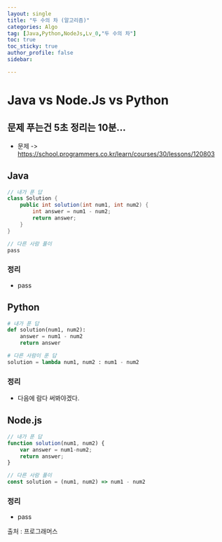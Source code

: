 ```yaml
---
layout: single
title: "두 수의 차 (알고리즘)"
categories: Algo
tag: [Java,Python,NodeJs,Lv_0,"두 수의 차"]
toc: true
toc_sticky: true
author_profile: false
sidebar:

---
```

# Java vs Node.Js vs Python
## 문제 푸는건 5초 정리는 10분...

- 문제 -> https://school.programmers.co.kr/learn/courses/30/lessons/120803

## Java

```java
// 내가 푼 답
class Solution {
    public int solution(int num1, int num2) {
        int answer = num1 - num2;
        return answer;
    }
}

// 다른 사람 풀이 
pass

```
### 정리
- pass


## Python
```python
# 내가 푼 답
def solution(num1, num2):
    answer = num1 - num2
    return answer

# 다른 사람이 푼 답
solution = lambda num1, num2 : num1 - num2
```
### 정리
- 다음에 람다 써봐야겠다.
## Node.js

```javascript
// 내가 푼 답
function solution(num1, num2) {
    var answer = num1-num2;
    return answer;
}

// 다른 사람 풀이
const solution = (num1, num2) => num1 - num2
```
### 정리
-  pass


출처 : 프로그래머스
